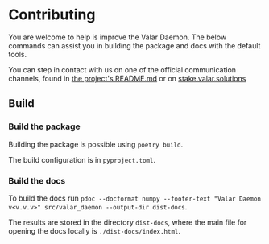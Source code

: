 # Contributing

You are welcome to help is improve the Valar Daemon.
The below commands can assist you in building the package and docs with the default tools.

You can step in contact with us on one of the official communication channels, found in [the project's README.md](../../README.md) or on [stake.valar.solutions](http://stake.valar.solutions)

## Build

### Build the package

Building the package is possible using `poetry build`.

The build configuration is in `pyproject.toml`.

### Build the docs

To build the docs run `pdoc --docformat numpy --footer-text "Valar Daemon v<v.v.v>" src/valar_daemon --output-dir dist-docs`.

The results are stored in the directory `dist-docs`, where the main file for opening the docs locally is `./dist-docs/index.html`.
